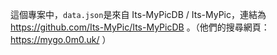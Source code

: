這個專案中，`data.json`是來自 Its-MyPicDB / Its-MyPic，連結為 https://github.com/Its-MyPic/Its-MyPicDB 。（他們的搜尋網頁： https://mygo.0m0.uk/ ）